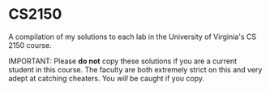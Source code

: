 # CS2150
A compilation of my solutions to each lab in the University of Virginia's CS 2150 course.

IMPORTANT: Please **do not** copy these solutions if you are a current student in this course. The faculty are both extremely strict on this and very adept at catching cheaters. You *will* be caught if you copy.
